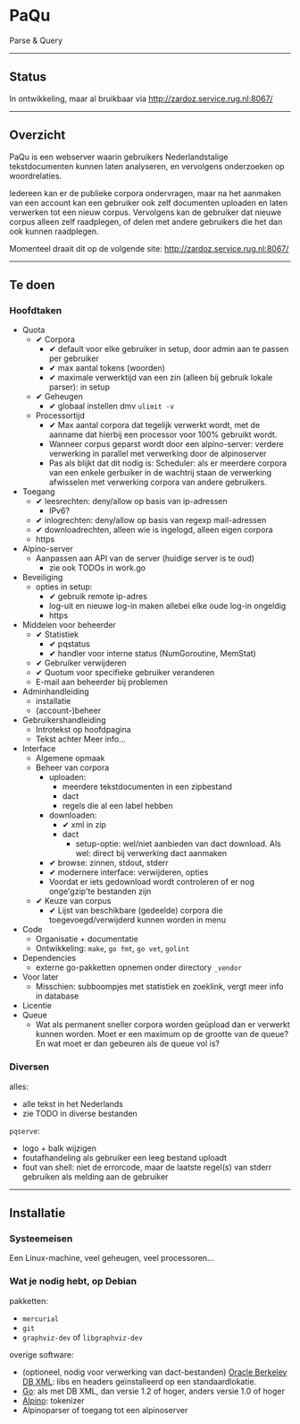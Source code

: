 # PaQu #

Parse & Query

----------------------------------------------------------------

## Status ##

In ontwikkeling, maar al bruikbaar via http://zardoz.service.rug.nl:8067/

----------------------------------------------------------------

## Overzicht ##

PaQu is een webserver waarin gebruikers Nederlandstalige tekstdocumenten
kunnen laten analyseren, en vervolgens onderzoeken op woordrelaties.

Iedereen kan er de publieke corpora ondervragen, maar na het aanmaken
van een account kan een gebruiker ook zelf documenten uploaden en laten
verwerken tot een nieuw corpus. Vervolgens kan de gebruiker dat nieuwe
corpus alleen zelf raadplegen, of delen met andere gebruikers die het
dan ook kunnen raadplegen.

Momenteel draait dit op de volgende site: http://zardoz.service.rug.nl:8067/

----------------------------------------------------------------

## Te doen ##

### Hoofdtaken ###

  - Quota
    - ✔ Corpora
      - ✔ default voor elke gebruiker in setup, door admin aan te passen
        per gebruiker
      - ✔ max aantal tokens (woorden)
      - ✔ maximale verwerktijd van een zin (alleen bij gebruik lokale
        parser): in setup
    - ✔ Geheugen
      - ✔ globaal instellen dmv `ulimit -v`
    - Processortijd
      - ✔  Max aantal corpora dat tegelijk verwerkt wordt, met de aanname
        dat hierbij een processor voor 100% gebruikt wordt.
      - Wanneer corpus geparst wordt door een alpino-server: verdere
        verwerking in parallel met verwerking door de alpinoserver
      - Pas als blijkt dat dit nodig is: Scheduler: als er meerdere
        corpora van een enkele gerbuiker in de wachtrij staan de
        verwerking afwisselen met verwerking corpora van andere
        gebruikers.
  - Toegang
    - ✔ leesrechten: deny/allow op basis van ip-adressen
      - IPv6?
    - ✔ inlogrechten: deny/allow op basis van regexp mail-adressen
    - ✔ downloadrechten, alleen wie is ingelogd, alleen eigen corpora
    - https
  - Alpino-server
    - Aanpassen aan API van de server (huidige server is te oud)
	  - zie ook TODOs in work.go
  - Beveiliging
    - opties in setup:
	  - ✔ gebruik remote ip-adres
	  - log-uit en nieuwe log-in maken allebei elke oude log-in ongeldig
	  - https
  - Middelen voor beheerder
    - ✔ Statistiek
      - ✔ pqstatus
      - ✔ handler voor interne status (NumGoroutine, MemStat)
    - ✔ Gebruiker verwijderen
    - ✔ Quotum voor specifieke gebruiker veranderen
    - E-mail aan beheerder bij problemen
  - Adminhandleiding
    - installatie
    - (account-)beheer
  - Gebruikershandleiding
    - Introtekst op hoofdpagina
    - Tekst achter Meer info...
  - Interface
    - Algemene opmaak
    - Beheer van corpora
      - uploaden:
        - meerdere tekstdocumenten in een zipbestand
        - dact
        - regels die al een label hebben
      - downloaden:
        - ✔ xml in zip
        - dact
		  - setup-optie: wel/niet aanbieden van dact download. Als wel:
            direct bij verwerking dact aanmaken
      - ✔ browse: zinnen, stdout, stderr
      - ✔ modernere interface: verwijderen, opties
      - Voordat er iets gedownload wordt controleren of er nog
        onge'gzip'te bestanden zijn
    - ✔ Keuze van corpus
      - ✔ Lijst van beschikbare (gedeelde) corpora die
        toegevoegd/verwijderd kunnen worden in menu
  - Code
    - Organisatie + documentatie
    - Ontwikkeling: `make`, `go fmt`, `go vet`, `golint`
  - Dependencies
    - externe go-pakketten opnemen onder directory `_vendor`
  - Voor later
    - Misschien: subboompjes met statistiek en zoeklink, vergt meer info in database
  - Licentie
  - Queue
    - Wat als permanent sneller corpora worden geüpload dan er verwerkt
      kunnen worden. Moet er een maximum op de grootte van de queue? En
      wat moet er dan gebeuren als de queue vol is?


### Diversen ###

alles:

  - alle tekst in het Nederlands
  - zie TODO in diverse bestanden

`pqserve`:

  - logo + balk wijzigen
  - foutafhandeling als gebruiker een leeg bestand uploadt
  - fout van shell: niet de errorcode, maar de laatste regel(s) van
    stderr gebruiken als melding aan de gebruiker

----------------------------------------------------------------

## Installatie ##

### Systeemeisen ###

Een Linux-machine, veel geheugen, veel processoren...

### Wat je nodig hebt, op Debian ###

pakketten:

 - `mercurial`
 - `git`
 - `graphviz-dev` of `libgraphviz-dev`

overige software:

 - (optioneel, nodig voor verwerking van dact-bestanden)
   [Oracle Berkeley DB XML](http://www.oracle.com/technetwork/database/database-technologies/berkeleydb/downloads):
   libs en headers geïnstalleerd op een standaardlokatie.
 - [Go](http://golang.org/): als met DB XML, dan versie 1.2 of hoger, anders versie 1.0 of hoger
 - [Alpino](http://www.let.rug.nl/vannoord/alp/Alpino/): tokenizer
 - Alpinoparser of toegang tot een alpinoserver
